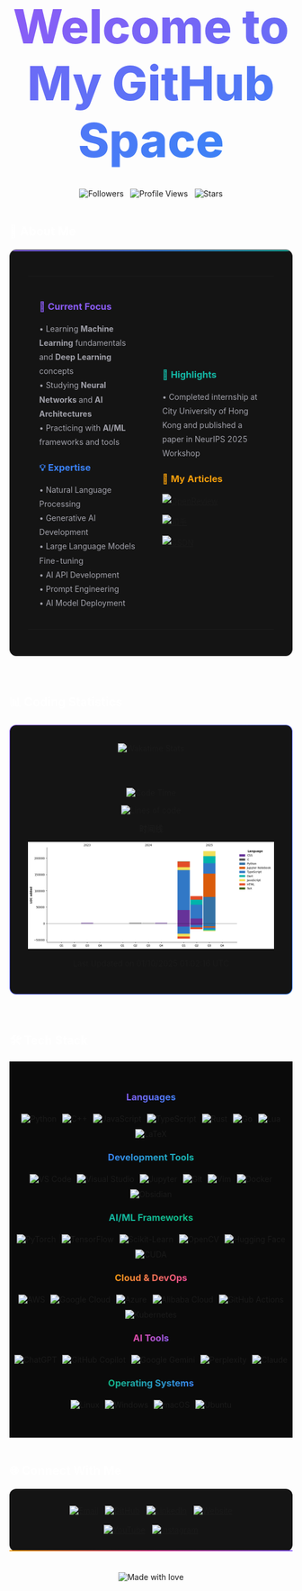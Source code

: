 <div align="center">

# <span style="background: linear-gradient(135deg, #8B5CF6 0%, #3B82F6 100%); -webkit-background-clip: text; -webkit-text-fill-color: transparent; background-clip: text; font-size: 3em; font-weight: 800;">Welcome to My GitHub Space</span>

<br>

<div style="display: flex; gap: 12px; justify-content: center; align-items: center;">
  <img src="https://img.shields.io/github/followers/B143KC47?style=for-the-badge&color=8B5CF6&labelColor=141414&logo=github&logoColor=white" alt="Followers">
  <img src="https://komarev.com/ghpvc/?username=B143KC47&color=3B82F6&style=for-the-badge&labelColor=141414" alt="Profile Views">
  <img src="https://img.shields.io/github/stars/B143KC47?style=for-the-badge&color=F59E0B&labelColor=141414&logo=github&logoColor=white" alt="Stars">
</div>

</div>

<br>

## <span style="color: #ffffff;">🚀 About Me</span>

<div style="background: #141414; border: 1px solid #2a2a2a; border-radius: 12px; padding: 32px; margin: 20px 0; position: relative; overflow: hidden;">
<div style="position: absolute; top: 0; left: 0; right: 0; height: 2px; background: linear-gradient(90deg, #8B5CF6, #3B82F6, #14B8A6);"></div>

<table style="width: 100%; border: none;">
<tr>
<td width="50%" style="border: none; padding: 20px;">

### <span style="color: #8B5CF6;">🎯 Current Focus</span>

<div style="color: #a1a1aa; line-height: 1.8;">

• Learning **Machine Learning** fundamentals and **Deep Learning** concepts  
• Studying **Neural Networks** and **AI Architectures**  
• Practicing with **AI/ML** frameworks and tools  

</div>

### <span style="color: #3B82F6;">💡 Expertise</span>

<div style="color: #a1a1aa; line-height: 1.8;">

• Natural Language Processing  <br>
• Generative AI Development  <br>
• Large Language Models Fine-tuning <br>
• AI API Development  <br>
• Prompt Engineering  <br>
• AI Model Deployment  <br>

</div>

</td>
<td width="50%" style="border: none; padding: 20px;">

### <span style="color: #14B8A6;">🎯 Highlights</span>

<div style="color: #a1a1aa; line-height: 1.8;">

• Completed internship at City University of Hong Kong and published a paper in NeurIPS 2025 Workshop

</div>

### <span style="color: #F59E0B;">🧠 My Articles</span>

<div style="color: #a1a1aa; line-height: 1.8;">

<div style="display: flex; flex-direction: column; gap: 12px; align-items: flex-start;">
  <div style="display: flex; align-items: center; gap: 16px;">
    <a style="display: inline-flex; align-items: center;" href="https://openreview.net/profile?id=%7EHo_Tin_Ko2">
      <img src="https://img.shields.io/badge/OpenReview-141414?style=for-the-badge&logo=openaccess&logoColor=FF6B6B&labelColor=141414&color=141414" alt="OpenReview"/>
    </a>
  </div>
  <div style="display: flex; align-items: center; gap: 16px;">
    <a style="display: inline-flex; align-items: center;" href="https://www.zhihu.com/people/B143KC47">
      <img src="https://img.shields.io/badge/知乎-141414?style=for-the-badge&logo=zhihu&logoColor=0084FF&labelColor=141414&color=141414" alt="知乎"/>
    </a>
  </div>
  <div style="display: flex; align-items: center; gap: 16px;">
    <a style="display: inline-flex; align-items: center;" href="https://blog.csdn.net/B143KC47?spm=1000.2115.3001.5343">
      <img src="https://img.shields.io/badge/CSDN-141414?style=for-the-badge&logo=c&logoColor=FC5531&labelColor=141414&color=141414" alt="CSDN"/>
    </a>
  </div>
</div>

</div>

</td>
</tr>
</table>

</div>



<br>

## <span style="color: #ffffff;">📊 Coding Statistics</span>

<div align="center" style="background: #141414; border: 1px solid transparent; background-image: linear-gradient(#141414, #141414), linear-gradient(135deg, #8B5CF6, #3B82F6); background-origin: border-box; background-clip: padding-box, border-box; border-radius: 12px; padding: 32px; margin: 20px 0;">

<img src="https://github-readme-stats.vercel.app/api/wakatime?username=@B143KC47&layout=compact&theme=dark&hide_border=true&bg_color=141414&title_color=8B5CF6&text_color=a1a1aa&icon_color=3B82F6" alt="Wakatime Stats" />

<br><br>

<!--START_SECTION:waka-->
![Code Time](http://img.shields.io/badge/Code%20Time-409%20hrs%201%20min-blue)

![Lines of code](https://img.shields.io/badge/%E4%BB%8E%E3%80%8CHello%20World%E3%80%8D%E8%B5%B7%E6%88%91%E5%B7%B2%E7%BB%8F%E5%86%99%E4%BA%86-507.5%20thousand%20%E8%A1%8C%E4%BB%A3%E7%A0%81-blue)

**时间线**

![Lines of Code chart](https://raw.githubusercontent.com/B143KC47/B143KC47/main/assets/bar_graph.png)


 Last Updated on 01/10/2025 01:02:16 UTC
<!--END_SECTION:waka-->

</div>

<br>

## <span style="color: #ffffff;">🛠 Tech Stack</span>

<div align="center" style="background: #0a0a0a; padding: 30px 0;">

### <span style="background: linear-gradient(135deg, #8B5CF6, #3B82F6); -webkit-background-clip: text; -webkit-text-fill-color: transparent; background-clip: text;">Languages</span>

<div style="display: flex; flex-wrap: wrap; gap: 10px; justify-content: center; margin: 20px 0;">
  <img src="https://img.shields.io/badge/Python-141414?style=for-the-badge&logo=python&logoColor=3776AB&labelColor=141414&color=141414" alt="Python" />
  <img src="https://img.shields.io/badge/C++-141414?style=for-the-badge&logo=c%2B%2B&logoColor=00599C&labelColor=141414&color=141414" alt="C++" />
  <img src="https://img.shields.io/badge/JavaScript-141414?style=for-the-badge&logo=javascript&logoColor=F7DF1E&labelColor=141414&color=141414" alt="JavaScript" />
  <img src="https://img.shields.io/badge/TypeScript-141414?style=for-the-badge&logo=typescript&logoColor=3178C6&labelColor=141414&color=141414" alt="TypeScript" />
  <img src="https://img.shields.io/badge/Rust-141414?style=for-the-badge&logo=rust&logoColor=E57324&labelColor=141414&color=141414" alt="Rust" />
  <img src="https://img.shields.io/badge/Go-141414?style=for-the-badge&logo=go&logoColor=00ADD8&labelColor=141414&color=141414" alt="Go" />
  <img src="https://img.shields.io/badge/Lua-141414?style=for-the-badge&logo=lua&logoColor=2C2D72&labelColor=141414&color=141414" alt="Lua" />
  <img src="https://img.shields.io/badge/LaTeX-141414?style=for-the-badge&logo=latex&logoColor=008080&labelColor=141414&color=141414" alt="LaTeX" />
</div>

### <span style="background: linear-gradient(135deg, #3B82F6, #14B8A6); -webkit-background-clip: text; -webkit-text-fill-color: transparent; background-clip: text;">Development Tools</span>

<div style="display: flex; flex-wrap: wrap; gap: 10px; justify-content: center; margin: 20px 0;">
  <img src="https://img.shields.io/badge/VS_Code-141414?style=for-the-badge&logo=visual%20studio%20code&logoColor=007ACC&labelColor=141414&color=141414" alt="VS Code" />
  <img src="https://img.shields.io/badge/Visual_Studio-141414?style=for-the-badge&logo=visual%20studio&logoColor=5C2D91&labelColor=141414&color=141414" alt="Visual Studio" />
  <img src="https://img.shields.io/badge/Jupyter-141414?style=for-the-badge&logo=jupyter&logoColor=F37626&labelColor=141414&color=141414" alt="Jupyter" />
  <img src="https://img.shields.io/badge/Git-141414?style=for-the-badge&logo=git&logoColor=F05032&labelColor=141414&color=141414" alt="Git" />
  <img src="https://img.shields.io/badge/Vim-141414?style=for-the-badge&logo=vim&logoColor=019733&labelColor=141414&color=141414" alt="Vim" />
  <img src="https://img.shields.io/badge/Docker-141414?style=for-the-badge&logo=docker&logoColor=2496ED&labelColor=141414&color=141414" alt="Docker" />
  <img src="https://img.shields.io/badge/Obsidian-141414?style=for-the-badge&logo=obsidian&logoColor=7C3AED&labelColor=141414&color=141414" alt="Obsidian" />
</div>

### <span style="background: linear-gradient(135deg, #14B8A6, #10B981); -webkit-background-clip: text; -webkit-text-fill-color: transparent; background-clip: text;">AI/ML Frameworks</span>

<div style="display: flex; flex-wrap: wrap; gap: 10px; justify-content: center; margin: 20px 0;">
  <img src="https://img.shields.io/badge/PyTorch-141414?style=for-the-badge&logo=pytorch&logoColor=EE4C2C&labelColor=141414&color=141414" alt="PyTorch" />
  <img src="https://img.shields.io/badge/TensorFlow-141414?style=for-the-badge&logo=tensorflow&logoColor=FF6F00&labelColor=141414&color=141414" alt="TensorFlow" />
  <img src="https://img.shields.io/badge/scikit--learn-141414?style=for-the-badge&logo=scikit-learn&logoColor=F7931E&labelColor=141414&color=141414" alt="Scikit-Learn" />
  <img src="https://img.shields.io/badge/OpenCV-141414?style=for-the-badge&logo=OpenCV&logoColor=5C3EE8&labelColor=141414&color=141414" alt="OpenCV" />
  <img src="https://img.shields.io/badge/🤗_Hugging_Face-141414?style=for-the-badge&labelColor=141414&color=141414" alt="Hugging Face" />
  <img src="https://img.shields.io/badge/CUDA-141414?style=for-the-badge&logo=nvidia&logoColor=76B900&labelColor=141414&color=141414" alt="CUDA" />
</div>

### <span style="background: linear-gradient(135deg, #F59E0B, #EC4899); -webkit-background-clip: text; -webkit-text-fill-color: transparent; background-clip: text;">Cloud & DevOps</span>

<div style="display: flex; flex-wrap: wrap; gap: 10px; justify-content: center; margin: 20px 0;">
  <img src="https://img.shields.io/badge/AWS-141414?style=for-the-badge&logo=amazon-aws&logoColor=FF9900&labelColor=141414&color=141414" alt="AWS" />
  <img src="https://img.shields.io/badge/Google_Cloud-141414?style=for-the-badge&logo=google-cloud&logoColor=4285F4&labelColor=141414&color=141414" alt="Google Cloud" />
  <img src="https://img.shields.io/badge/Azure-141414?style=for-the-badge&logo=microsoft-azure&logoColor=0078D4&labelColor=141414&color=141414" alt="Azure" />
  <img src="https://img.shields.io/badge/Alibaba_Cloud-141414?style=for-the-badge&logo=alibaba-cloud&logoColor=FF6A00&labelColor=141414&color=141414" alt="Alibaba Cloud" />
  <img src="https://img.shields.io/badge/GitHub_Actions-141414?style=for-the-badge&logo=github-actions&logoColor=2088FF&labelColor=141414&color=141414" alt="GitHub Actions" />
  <img src="https://img.shields.io/badge/Kubernetes-141414?style=for-the-badge&logo=kubernetes&logoColor=326CE5&labelColor=141414&color=141414" alt="Kubernetes" />
</div>

### <span style="background: linear-gradient(135deg, #EC4899, #8B5CF6); -webkit-background-clip: text; -webkit-text-fill-color: transparent; background-clip: text;">AI Tools</span>

<div style="display: flex; flex-wrap: wrap; gap: 10px; justify-content: center; margin: 20px 0;">
  <img src="https://img.shields.io/badge/ChatGPT-141414?style=for-the-badge&logo=openai&logoColor=74aa9c&labelColor=141414&color=141414" alt="ChatGPT" />
  <img src="https://img.shields.io/badge/GitHub_Copilot-141414?style=for-the-badge&logo=github&logoColor=white&labelColor=141414&color=141414" alt="GitHub Copilot" />
  <img src="https://img.shields.io/badge/Google_Gemini-141414?style=for-the-badge&logo=google&logoColor=4285F4&labelColor=141414&color=141414" alt="Google Gemini" />
  <img src="https://img.shields.io/badge/Perplexity-141414?style=for-the-badge&logo=perplexity&logoColor=1FB8CD&labelColor=141414&color=141414" alt="Perplexity" />
  <img src="https://img.shields.io/badge/Claude-141414?style=for-the-badge&logo=anthropic&logoColor=FF8C00&labelColor=141414&color=141414" alt="Claude" />
</div>

### <span style="background: linear-gradient(135deg, #10B981, #3B82F6); -webkit-background-clip: text; -webkit-text-fill-color: transparent; background-clip: text;">Operating Systems</span>

<div style="display: flex; flex-wrap: wrap; gap: 10px; justify-content: center; margin: 20px 0;">
  <img src="https://img.shields.io/badge/Linux-141414?style=for-the-badge&logo=linux&logoColor=FCC624&labelColor=141414&color=141414" alt="Linux" />
  <img src="https://img.shields.io/badge/Windows-141414?style=for-the-badge&logo=windows&logoColor=0078D6&labelColor=141414&color=141414" alt="Windows" />
  <img src="https://img.shields.io/badge/macOS-141414?style=for-the-badge&logo=apple&logoColor=white&labelColor=141414&color=141414" alt="macOS" />
  <img src="https://img.shields.io/badge/Ubuntu-141414?style=for-the-badge&logo=ubuntu&logoColor=E95420&labelColor=141414&color=141414" alt="Ubuntu" />
</div>

</div>

<br>

## <span style="color: #ffffff;">🌐 Connect With Me</span>

<div align="center" style="background: #141414; border-radius: 12px; padding: 30px; margin: 20px 0; position: relative;">
<div style="position: absolute; bottom: 0; left: 0; right: 0; height: 2px; background: linear-gradient(90deg, #F59E0B, #EC4899, #8B5CF6);"></div>

<div style="display: flex; flex-wrap: wrap; gap: 12px; justify-content: center;">
  <a href="mailto:ltu46166@gmail.com">
    <img src="https://img.shields.io/badge/Email-141414?style=for-the-badge&logo=gmail&logoColor=EA4335&labelColor=141414&color=141414" alt="Email"/>
  </a>
  <a href="https://github.com/B143KC47">
    <img src="https://img.shields.io/badge/GitHub-141414?style=for-the-badge&logo=github&logoColor=white&labelColor=141414&color=141414" alt="GitHub"/>
  </a>
  <a href="https://www.linkedin.com/in/kht1337">
    <img src="https://img.shields.io/badge/LinkedIn-141414?style=for-the-badge&logo=linkedin&logoColor=0A66C2&labelColor=141414&color=141414" alt="LinkedIn"/>
  </a>
  <a href="https://b143kc47.github.io">
    <img src="https://img.shields.io/badge/Website-141414?style=for-the-badge&logo=google-chrome&logoColor=4285F4&labelColor=141414&color=141414" alt="Website"/>
  </a>

</div>

<br>

<div style="display: flex; flex-wrap: wrap; gap: 12px; justify-content: center;">


  <a href="https://www.youtube.com/@blackc4t-1337">
    <img src="https://img.shields.io/badge/YouTube-141414?style=for-the-badge&logo=youtube&logoColor=FF0000&labelColor=141414&color=141414" alt="YouTube"/>
  </a>
  <a href="https://www.instagram.com/b14ckc4t1337/">
    <img src="https://img.shields.io/badge/Instagram-141414?style=for-the-badge&logo=instagram&logoColor=E4405F&labelColor=141414&color=141414" alt="Instagram"/>
  </a>
</div>

</div>

<br>

<div align="center">
  <img src="https://img.shields.io/badge/Made%20with-%E2%9D%A4%EF%B8%8F-141414.svg?style=for-the-badge&labelColor=141414&color=141414" alt="Made with love"/>
</div>